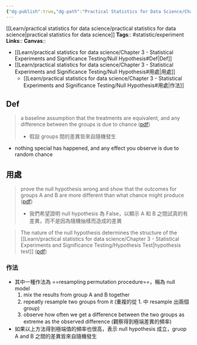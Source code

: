 ```yaml
---
{"dg-publish":true,"dg-path":"Practical Statistics for Data Science/Chapter 3 - Statistical Experiments and Significance Testing/Null Hypothesis.md","permalink":"/practical-statistics-for-data-science/chapter-3-statistical-experiments-and-significance-testing/null-hypothesis/","hide":true}
---
```



[[Learn/practical statistics for data science/practical statistics for data science\|practical statistics for data science]]
**Tags**:: #statistic/experiment  
**Links**:: 
**Canvas**:: 

- [[Learn/practical statistics for data science/Chapter 3 - Statistical Experiments and Significance Testing/Null Hypothesis#Def\|Def]]
- [[Learn/practical statistics for data science/Chapter 3 - Statistical Experiments and Significance Testing/Null Hypothesis#用處\|用處]]
	- [[Learn/practical statistics for data science/Chapter 3 - Statistical Experiments and Significance Testing/Null Hypothesis#用處\|作法]]

## Def

> a baseline assumption that the treatments are equivalent, and any difference between the groups is due to chance ([pdf](zotero://open-pdf/library/items/XC4XLTB4?page=112&annotation=YR8HBBRA))
> - 假設 groups 間的差異皆來自隨機發生

- nothing special has happened, and any effect you observe is due to random chance

## 用處

> prove the null hypothesis wrong and show that the outcomes for groups A and B are more different than what chance might produce ([pdf](zotero://open-pdf/library/items/XC4XLTB4?page=112&annotation=DB7JXSMW))
> - 我們希望證明 null hypothesis 為 False，以顯示 A 和 B 之間試真的有差異，而不是因為隨機抽樣而造成的差異

> The nature of the null hypothesis determines the structure of the [[Learn/practical statistics for data science/Chapter 3 - Statistical Experiments and Significance Testing/Hypothesis Test\|hypothesis test]] ([pdf](zotero://open-pdf/library/items/XC4XLTB4?page=113&annotation=3UYBM6U7))

### 作法
- 其中一種作法為 ==resampling permutation procedure==，稱為 null model
	1. mix the results from group A and B together
	2. repeatly resample two groups from it (重複的從 1. 中 resample 出兩個 group)
	3. observe how often we get a difference between the two groups as extreme as the observed difference (觀察得到極端差異的頻率)
- 如果以上方法得到極端值的頻率也很高，表示 null hypothesis 成立，gruop A and B 之間的差異皆來自隨機發生
